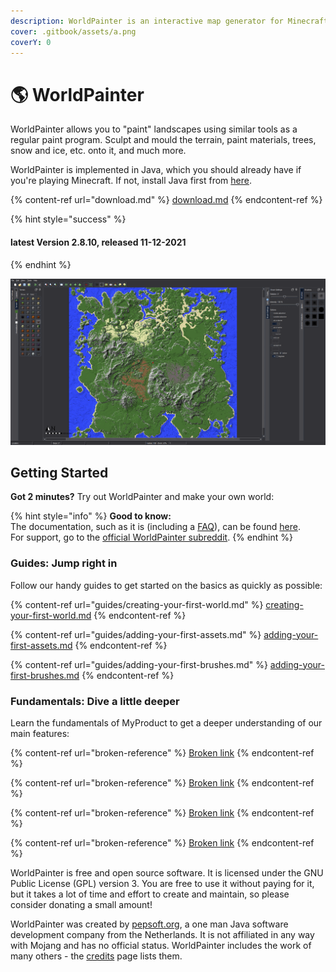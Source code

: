 ```yaml
---
description: WorldPainter is an interactive map generator for Minecraft.
cover: .gitbook/assets/a.png
coverY: 0
---
```


# 🌎 WorldPainter

WorldPainter allows you to "paint" landscapes using similar tools as a regular paint program. Sculpt and mould the terrain, paint materials, trees, snow and ice, etc. onto it, and much more.

WorldPainter is implemented in Java, which you should already have if you're playing Minecraft. If not, install Java first from [here](https://www.java.com).

{% content-ref url="download.md" %}
[download.md](download.md)
{% endcontent-ref %}

{% hint style="success" %}
#### latest Version 2.8.10, released 11-12-2021
{% endhint %}

![worldpainter in darkmode](<.gitbook/assets/in programm (1).PNG>)

## Getting Started

**Got 2 minutes?** Try out WorldPainter and make your own world:

{% hint style="info" %}
**Good to know:** \
The documentation, such as it is (including a [FAQ](https://www.worldpainter.net/doc/faq)), can be found [here](https://www.worldpainter.net/doc/).\
For support, go to the [official WorldPainter subreddit](https://www.worldpainter.net/support).
{% endhint %}

### Guides: Jump right in

Follow our handy guides to get started on the basics as quickly as possible:

{% content-ref url="guides/creating-your-first-world.md" %}
[creating-your-first-world.md](guides/creating-your-first-world.md)
{% endcontent-ref %}

{% content-ref url="guides/adding-your-first-assets.md" %}
[adding-your-first-assets.md](guides/adding-your-first-assets.md)
{% endcontent-ref %}

{% content-ref url="guides/adding-your-first-brushes.md" %}
[adding-your-first-brushes.md](guides/adding-your-first-brushes.md)
{% endcontent-ref %}

### Fundamentals: Dive a little deeper

Learn the fundamentals of MyProduct to get a deeper understanding of our main features:

{% content-ref url="broken-reference" %}
[Broken link](broken-reference)
{% endcontent-ref %}

{% content-ref url="broken-reference" %}
[Broken link](broken-reference)
{% endcontent-ref %}

{% content-ref url="broken-reference" %}
[Broken link](broken-reference)
{% endcontent-ref %}

{% content-ref url="broken-reference" %}
[Broken link](broken-reference)
{% endcontent-ref %}

WorldPainter is free and open source software. It is licensed under the GNU Public License (GPL) version 3. You are free to use it without paying for it, but it takes a lot of time and effort to create and maintain, so please consider donating a small amount!

WorldPainter was created by [pepsoft.org](https://www.pepsoft.org), a one man Java software development company from the Netherlands. It is not affiliated in any way with Mojang and has no official status. WorldPainter includes the work of many others - the [credits](https://www.worldpainter.net/credits) page lists them.
